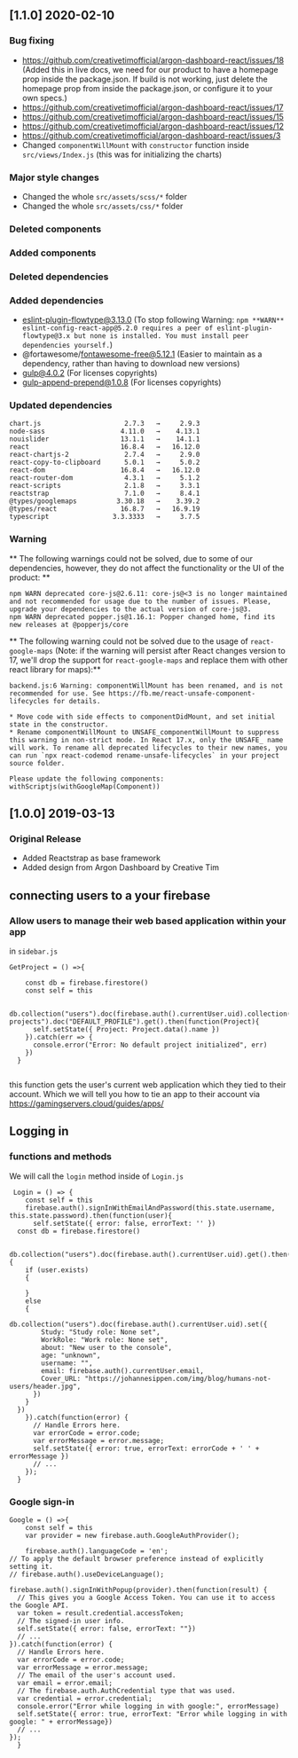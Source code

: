 ## [1.1.0] 2020-02-10
### Bug fixing
- https://github.com/creativetimofficial/argon-dashboard-react/issues/18 (Added this in live docs, we need for our product to have a homepage prop inside the package.json. If build is not working, just delete the homepage prop from inside the package.json, or configure it to your own specs.)
- https://github.com/creativetimofficial/argon-dashboard-react/issues/17
- https://github.com/creativetimofficial/argon-dashboard-react/issues/15
- https://github.com/creativetimofficial/argon-dashboard-react/issues/12
- https://github.com/creativetimofficial/argon-dashboard-react/issues/3
- Changed `componentWillMount` with `constructor` function inside `src/views/Index.js` (this was for initializing the charts)
### Major style changes
- Changed the whole `src/assets/scss/*` folder
- Changed the whole `src/assets/css/*` folder
### Deleted components
### Added components
### Deleted dependencies
### Added dependencies
+ eslint-plugin-flowtype@3.13.0 (To stop following Warning: `npm **WARN** eslint-config-react-app@5.2.0 requires a peer of eslint-plugin-flowtype@3.x but none is installed. You must install peer dependencies yourself.`)
+ @fortawesome/fontawesome-free@5.12.1 (Easier to maintain as a dependency, rather than having to download new versions)
+ gulp@4.0.2 (For licenses copyrights)
+ gulp-append-prepend@1.0.8 (For licenses copyrights)
### Updated dependencies
```
chart.js                     2.7.3   →     2.9.3
node-sass                   4.11.0   →    4.13.1
nouislider                  13.1.1   →    14.1.1
react                       16.8.4   →   16.12.0
react-chartjs-2              2.7.4   →     2.9.0
react-copy-to-clipboard      5.0.1   →     5.0.2
react-dom                   16.8.4   →   16.12.0
react-router-dom             4.3.1   →     5.1.2
react-scripts                2.1.8   →     3.3.1
reactstrap                   7.1.0   →     8.4.1
@types/googlemaps          3.30.18   →    3.39.2
@types/react                16.8.7   →   16.9.19
typescript                3.3.3333   →     3.7.5
```
### Warning
** The following warnings could not be solved, due to some of our dependencies, however, they do not affect the functionality or the UI of the product: **
```
npm WARN deprecated core-js@2.6.11: core-js@<3 is no longer maintained and not recommended for usage due to the number of issues. Please, upgrade your dependencies to the actual version of core-js@3.
npm WARN deprecated popper.js@1.16.1: Popper changed home, find its new releases at @popperjs/core
```
** The following warning could not be solved due to the usage of `react-google-maps` (Note: if the warning will persist after React changes version to 17, we'll drop the support for `react-google-maps` and replace them with other react library for maps):**
```
backend.js:6 Warning: componentWillMount has been renamed, and is not recommended for use. See https://fb.me/react-unsafe-component-lifecycles for details.

* Move code with side effects to componentDidMount, and set initial state in the constructor.
* Rename componentWillMount to UNSAFE_componentWillMount to suppress this warning in non-strict mode. In React 17.x, only the UNSAFE_ name will work. To rename all deprecated lifecycles to their new names, you can run `npx react-codemod rename-unsafe-lifecycles` in your project source folder.

Please update the following components: withScriptjs(withGoogleMap(Component))
```

## [1.0.0] 2019-03-13
### Original Release
- Added Reactstrap as base framework
- Added design from Argon Dashboard by Creative Tim


## connecting users to a your firebase
### Allow users to manage their web based application within your app

in `sidebar.js`

```
GetProject = () =>{ 

    const db = firebase.firestore()
    const self = this

    db.collection("users").doc(firebase.auth().currentUser.uid).collection("console-projects").doc("DEFAULT_PROFILE").get().then(function(Project){
      self.setState({ Project: Project.data().name })
    }).catch(err => {
      console.error("Error: No default project initialized", err)
    })
  }
  
  ```

this function gets the user's current web application which they tied to their account. Which we will tell you how to tie an app to their account via https://gamingservers.cloud/guides/apps/

## Logging in
### functions and methods

We will call the `login` method inside of `Login.js`

```
 Login = () => {
    const self = this
    firebase.auth().signInWithEmailAndPassword(this.state.username, this.state.password).then(function(user){      
      self.setState({ error: false, errorText: '' })
  const db = firebase.firestore()

  db.collection("users").doc(firebase.auth().currentUser.uid).get().then(function(user){
    if (user.exists)
    {

    }
    else
    {
      db.collection("users").doc(firebase.auth().currentUser.uid).set({        
        Study: "Study role: None set",
        WorkRole: "Work role: None set",
        about: "New user to the console",
        age: "unknown",
        username: "",
        email: firebase.auth().currentUser.email,
        Cover_URL: "https://johannesippen.com/img/blog/humans-not-users/header.jpg",
      })
    }
  })
    }).catch(function(error) {
      // Handle Errors here.
      var errorCode = error.code;
      var errorMessage = error.message;
      self.setState({ error: true, errorText: errorCode + ' ' + errorMessage })
      // ...
    });
  }

```
### Google sign-in

```
Google = () =>{
    const self = this
    var provider = new firebase.auth.GoogleAuthProvider();

    firebase.auth().languageCode = 'en';
// To apply the default browser preference instead of explicitly setting it.
// firebase.auth().useDeviceLanguage();

firebase.auth().signInWithPopup(provider).then(function(result) {
  // This gives you a Google Access Token. You can use it to access the Google API.
  var token = result.credential.accessToken;
  // The signed-in user info.
  self.setState({ error: false, errorText: ""})
  // ...
}).catch(function(error) {
  // Handle Errors here.
  var errorCode = error.code;
  var errorMessage = error.message;
  // The email of the user's account used.
  var email = error.email;
  // The firebase.auth.AuthCredential type that was used.
  var credential = error.credential;
  console.error("Error while logging in with google:", errorMessage)
  self.setState({ error: true, errorText: "Error while logging in with google: " + errorMessage})
  // ...
});
  }
```

